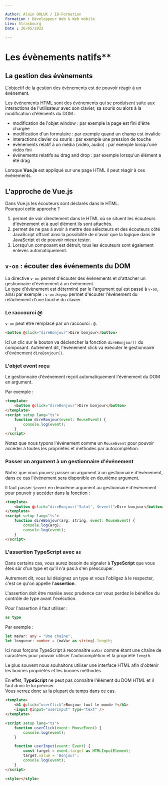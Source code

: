 ```yaml
---

Author: Alain ORLUK / ID-Formation  
Formation : Développeur Web & Web mobile  
Lieu: Strasbourg
Date : 26/05/2022  

---
```

# Les évènements natifs**

## **La gestion des évènements**

L'objectif de la gestion des évènements est de pouvoir réagir à un évènement.  

Les événements HTML sont des événements qui se produisent suite aux interactions de l'utilisateur avec son clavier, sa souris ou alors à la modification d'éléments du DOM :  

- modification de l'objet window : par exemple la page est fini d'être chargée
- modification d'un formulaire : par exemple quand un champ est invalide
- interactions clavier ou souris : par exemple une pression de touche
- évènements relatif à un média (vidéo, audio) : par exemple lorsqu'une vidéo fini
- événements relatifs au drag and drop : par exemple lorsqu'un élément a été drag

Lorsque **Vue.js** est appliqué sur une page HTML il peut réagir à ces évènements.  

## **L'approche de Vue.js**

Dans Vue.js les écouteurs sont déclarés dans le HTML.  
Pourquoi cette approche ?  

1. permet de voir directement dans le HTML où se situent les écouteurs d'événement et à quel élément
ils sont attachés.
2. permet de ne pas à avoir à mettre des sélecteurs et des écouteurs côté JavaScript offrant ainsi la
possibilité de n'avoir que la logique dans le JavaScript et de pouvoir mieux tester.
3. Lorsqu'un composant est détruit, tous les écouteurs sont également enlevés automatiquement.

## **`v-on` : écouter des événements du DOM**

La directive `v-on` permet d'écouter des évènements et d'attacher un gestionnaire d'événement à un
évènement.  
Le type d'évènement est déterminé par le l'argument qui est passé à `v-on`, ainsi par exemple : `v-on:keyup`
permet d'écouter l'événement du relâchement d'une touche du clavier.  

### **Le raccourci @**

`v-on` peut être remplacé par un raccourci : `@`.  

```html
<button @click="direBonjour">Dire bonjour</button>
```

Ici un clic sur le bouton va déclencher la fonction `direBonjour()` du composant. Autrement dit, l'événement click va exécuter le gestionnaire d'événement `direBonjour()`.  

### **L'objet event reçu**

Le gestionnaire d'événement reçoit automatiquement l'événement du DOM en argument.  

Par exemple :  

```html
<template>
    <button @click="direBonjour">Dire bonjour</button>
</template>
<script setup lang="ts">
    function direBonjour(event: MouseEvent) {
        console.log(event);
    }
</script>
```

Notez que nous typons l'événement comme un `MouseEvent` pour pouvoir accéder à toutes les propriétés et
méthodes par autocomplétion.  

### **Passer un argument à un gestionnaire d'événement**

Notez que vous pouvez passer un argument à un gestionnaire d'événement, dans ce cas l'événement sera disponible en deuxième argument.  

Il faut passer `$event` en deuxième argument au gestionnaire d'événement pour pouvoir y accéder dans la
fonction :  

```html
<template>
    <button @click="direBonjour('Salut', $event)">Dire bonjour</button>
</template>
<script setup lang="ts">
    function direBonjour(arg: string, event: MouseEvent) {
        console.log(arg);
        console.log(event);
    }
</script>
```

### **L'assertion TypeScript avec `as`**

Dans certains cas, vous aurez besoin de signaler à **TypeScript** que vous êtes sûr d'un type et qu'il n'a pas à
s'en préoccuper.  

Autrement dit, vous lui désignez un type et vous l'obligez à le respecter, c'est ce qu'on appelle l'**assertion**.  

L'assertion doit être maniée avec prudence car vous perdez le bénéfice du contrôle de type avant l'exécution.  

Pour l'assertion il faut utiliser :  

```ts
as type
```

Par exemple :  

```ts
let maVar: any = "Une chaîne";
let longueur: number = (maVar as string).length;
```

Ici nous forçons TypeScript à reconnaître `maVar` comme étant une chaîne de caractères pour pouvoir utiliser l'autocomplétion et la propriété `length`.  

Le plus souvent nous souhaitons utiliser une interface HTML afin d'obtenir les bonnes propriétés et les bonnes méthodes.  

En effet, **TypeScript** ne peut pas connaître l'élément du DOM HTML et il faut donc le lui préciser.  
Vous verrez donc `as` la plupart du temps dans ce cas.

```html
<template>
    <h1 @click="userClick">Bonjour tout le monde !</h1>
    <input @input="userInput" type="text" />
</template>

<script setup lang="ts">
    function userClick(event: MouseEvent) {
        console.log(event);
    }

    function userInput(event: Event) {
        const target = event.target as HTMLInputElement;
        target.value = 'Bonjour';
        console.log(event);
    }
</script>

<style></style>
```
